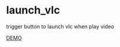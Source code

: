 # launch_vlc
trigger button to launch vlc when play video

[DEMO](https://dxdleikai.github.io/launch_vlc/index.html)
